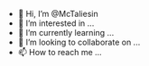 - 👋 Hi, I’m @McTaliesin
- 👀 I’m interested in ...
- 🌱 I’m currently learning ...
- 💞️ I’m looking to collaborate on ...
- 📫 How to reach me ...

<!---
McTaliesin/McTaliesin is a ✨ special ✨ repository because its `README.md` (this file) appears on your GitHub profile.
You can click the Preview link to take a look at your changes.
--->
